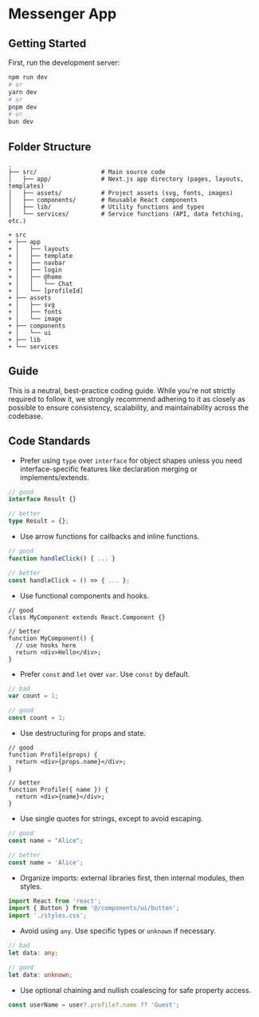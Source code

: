 # Messenger App

## Getting Started

First, run the development server:

```bash
npm run dev
# or
yarn dev
# or
pnpm dev
# or
bun dev
```

## Folder Structure

```
.
├── src/                  # Main source code
│   ├── app/              # Next.js app directory (pages, layouts, templates)
│   ├── assets/           # Project assets (svg, fonts, images)
│   ├── components/       # Reusable React components
│   ├── lib/              # Utility functions and types
│   └── services/         # Service functions (API, data fetching, etc.)
```

```
+ src
+ ├── app
+ │   ├── layouts
+ │   ├── template
+ │   ├── navbar
+ │   ├── login
+ │   ├── @home
+ │   │   └── Chat
+ │   └── [profileId]
+ ├── assets
+ │   ├── svg
+ │   ├── fonts
+ │   └── image
+ ├── components
+ │   └── ui
+ ├── lib
+ └── services
```

## Guide

This is a neutral, best-practice coding guide. While you're not strictly required to follow it, we strongly recommend adhering to it as closely as possible to ensure consistency, scalability, and maintainability across the codebase.

## Code Standards

- Prefer using `type` over `interface` for object shapes unless you need interface-specific features like declaration merging or implements/extends.

```ts
// good
interface Result {}

// better
type Result = {};
```

- Use arrow functions for callbacks and inline functions.

```ts
// good
function handleClick() { ... }

// better
const handleClick = () => { ... };
```

- Use functional components and hooks.

```tsx
// good
class MyComponent extends React.Component {}

// better
function MyComponent() {
  // use hooks here
  return <div>Hello</div>;
}
```
- Prefer `const` and `let` over `var`. Use `const` by default.

```ts
// bad
var count = 1;

// good
const count = 1;
```

- Use destructuring for props and state.

```tsx
// good
function Profile(props) {
  return <div>{props.name}</div>;
}

// better
function Profile({ name }) {
  return <div>{name}</div>;
}
```

- Use single quotes for strings, except to avoid escaping.

```ts
// good
const name = "Alice";

// better
const name = 'Alice';
```

- Organize imports: external libraries first, then internal modules, then styles.

```ts
import React from 'react';
import { Button } from '@/components/ui/button';
import './styles.css';
```

- Avoid using `any`. Use specific types or `unknown` if necessary.

```ts
// bad
let data: any;

// good
let data: unknown;
```

- Use optional chaining and nullish coalescing for safe property access.

```ts
const userName = user?.profile?.name ?? 'Guest';
```
